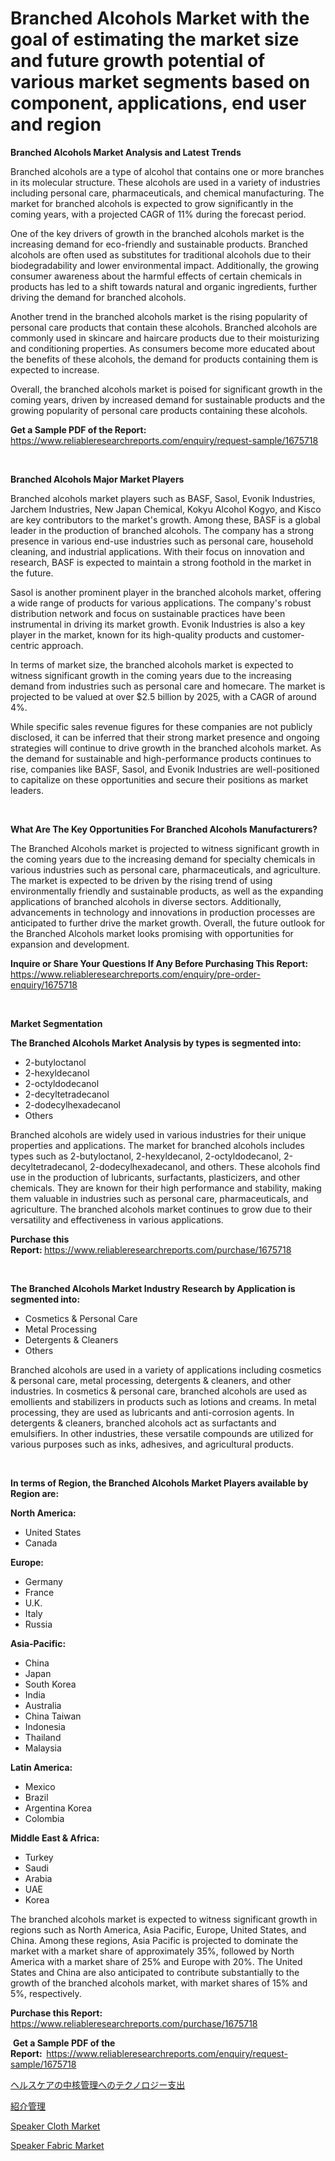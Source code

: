 <p><h1>Branched Alcohols Market with the goal of estimating the market size and future growth potential of various market segments based on component, applications, end user and region</h1></p><p><strong>Branched Alcohols Market Analysis and Latest Trends</strong></p>
<p><p>Branched alcohols are a type of alcohol that contains one or more branches in its molecular structure. These alcohols are used in a variety of industries including personal care, pharmaceuticals, and chemical manufacturing. The market for branched alcohols is expected to grow significantly in the coming years, with a projected CAGR of 11% during the forecast period.</p><p>One of the key drivers of growth in the branched alcohols market is the increasing demand for eco-friendly and sustainable products. Branched alcohols are often used as substitutes for traditional alcohols due to their biodegradability and lower environmental impact. Additionally, the growing consumer awareness about the harmful effects of certain chemicals in products has led to a shift towards natural and organic ingredients, further driving the demand for branched alcohols.</p><p>Another trend in the branched alcohols market is the rising popularity of personal care products that contain these alcohols. Branched alcohols are commonly used in skincare and haircare products due to their moisturizing and conditioning properties. As consumers become more educated about the benefits of these alcohols, the demand for products containing them is expected to increase.</p><p>Overall, the branched alcohols market is poised for significant growth in the coming years, driven by increased demand for sustainable products and the growing popularity of personal care products containing these alcohols.</p></p>
<p><strong>Get a Sample PDF of the Report:&nbsp;</strong> <a href="https://www.reliableresearchreports.com/enquiry/request-sample/1675718">https://www.reliableresearchreports.com/enquiry/request-sample/1675718</a></p>
<p>&nbsp;</p>
<p><strong>Branched Alcohols Major Market Players</strong></p>
<p><p>Branched alcohols market players such as BASF, Sasol, Evonik Industries, Jarchem Industries, New Japan Chemical, Kokyu Alcohol Kogyo, and Kisco are key contributors to the market's growth. Among these, BASF is a global leader in the production of branched alcohols. The company has a strong presence in various end-use industries such as personal care, household cleaning, and industrial applications. With their focus on innovation and research, BASF is expected to maintain a strong foothold in the market in the future.</p><p>Sasol is another prominent player in the branched alcohols market, offering a wide range of products for various applications. The company's robust distribution network and focus on sustainable practices have been instrumental in driving its market growth. Evonik Industries is also a key player in the market, known for its high-quality products and customer-centric approach.</p><p>In terms of market size, the branched alcohols market is expected to witness significant growth in the coming years due to the increasing demand from industries such as personal care and homecare. The market is projected to be valued at over $2.5 billion by 2025, with a CAGR of around 4%.</p><p>While specific sales revenue figures for these companies are not publicly disclosed, it can be inferred that their strong market presence and ongoing strategies will continue to drive growth in the branched alcohols market. As the demand for sustainable and high-performance products continues to rise, companies like BASF, Sasol, and Evonik Industries are well-positioned to capitalize on these opportunities and secure their positions as market leaders.</p></p>
<p>&nbsp;</p>
<p><strong>What Are The Key Opportunities For Branched Alcohols Manufacturers?</strong></p>
<p><p>The Branched Alcohols market is projected to witness significant growth in the coming years due to the increasing demand for specialty chemicals in various industries such as personal care, pharmaceuticals, and agriculture. The market is expected to be driven by the rising trend of using environmentally friendly and sustainable products, as well as the expanding applications of branched alcohols in diverse sectors. Additionally, advancements in technology and innovations in production processes are anticipated to further drive the market growth. Overall, the future outlook for the Branched Alcohols market looks promising with opportunities for expansion and development.</p></p>
<p><strong>Inquire or Share Your Questions If Any Before Purchasing This Report:</strong> <a href="https://www.reliableresearchreports.com/enquiry/pre-order-enquiry/1675718">https://www.reliableresearchreports.com/enquiry/pre-order-enquiry/1675718</a></p>
<p>&nbsp;</p>
<p><strong>Market Segmentation</strong></p>
<p><strong>The Branched Alcohols Market Analysis by types is segmented into:</strong></p>
<p><ul><li>2-butyloctanol</li><li>2-hexyldecanol</li><li>2-octyldodecanol</li><li>2-decyltetradecanol</li><li>2-dodecylhexadecanol</li><li>Others</li></ul></p>
<p><p>Branched alcohols are widely used in various industries for their unique properties and applications. The market for branched alcohols includes types such as 2-butyloctanol, 2-hexyldecanol, 2-octyldodecanol, 2-decyltetradecanol, 2-dodecylhexadecanol, and others. These alcohols find use in the production of lubricants, surfactants, plasticizers, and other chemicals. They are known for their high performance and stability, making them valuable in industries such as personal care, pharmaceuticals, and agriculture. The branched alcohols market continues to grow due to their versatility and effectiveness in various applications.</p></p>
<p><strong>Purchase this Report:&nbsp;</strong><a href="https://www.reliableresearchreports.com/purchase/1675718">https://www.reliableresearchreports.com/purchase/1675718</a></p>
<p>&nbsp;</p>
<p><strong>The Branched Alcohols Market Industry Research by Application is segmented into:</strong></p>
<p><ul><li>Cosmetics & Personal Care</li><li>Metal Processing</li><li>Detergents & Cleaners</li><li>Others</li></ul></p>
<p><p>Branched alcohols are used in a variety of applications including cosmetics & personal care, metal processing, detergents & cleaners, and other industries. In cosmetics & personal care, branched alcohols are used as emollients and stabilizers in products such as lotions and creams. In metal processing, they are used as lubricants and anti-corrosion agents. In detergents & cleaners, branched alcohols act as surfactants and emulsifiers. In other industries, these versatile compounds are utilized for various purposes such as inks, adhesives, and agricultural products.</p></p>
<p>&nbsp;</p>
<p><strong>In terms of Region, the Branched Alcohols Market Players available by Region are:</strong></p>
<p>
    <p> <strong> North America: </strong>
        <ul>
            <li>United States</li>
            <li>Canada</li>
        </ul>
        </p> 
    <p> <strong> Europe: </strong>
        <ul>
            <li>Germany</li>
            <li>France</li>
            <li>U.K.</li>
            <li>Italy</li>
            <li>Russia</li>
        </ul>
        </p> 
    <p> <strong> Asia-Pacific: </strong>
        <ul>
            <li>China</li>
            <li>Japan</li>
            <li>South Korea</li>
            <li>India</li>
            <li>Australia</li>
            <li>China Taiwan</li>
            <li>Indonesia</li>
            <li>Thailand</li>
            <li>Malaysia</li>
        </ul>
        </p> 
    <p> <strong> Latin America: </strong>
        <ul>
            <li>Mexico</li>
            <li>Brazil</li>
            <li>Argentina Korea</li>
            <li>Colombia</li>
        </ul>
        </p> 
    <p> <strong> Middle East & Africa: </strong>
        <ul>
            <li>Turkey</li>
            <li>Saudi</li>
            <li>Arabia</li>
            <li>UAE</li>
            <li>Korea</li>
        </ul>
    </p>
    </p>
<p><p>The branched alcohols market is expected to witness significant growth in regions such as North America, Asia Pacific, Europe, United States, and China. Among these regions, Asia Pacific is projected to dominate the market with a market share of approximately 35%, followed by North America with a market share of 25% and Europe with 20%. The United States and China are also anticipated to contribute substantially to the growth of the branched alcohols market, with market shares of 15% and 5%, respectively.</p></p>
<p><strong>Purchase this Report: </strong><a href="https://www.reliableresearchreports.com/purchase/1675718">https://www.reliableresearchreports.com/purchase/1675718</a></p>
<p>&nbsp;<strong>Get a Sample PDF of the Report:&nbsp;&nbsp;</strong><a href="https://www.reliableresearchreports.com/enquiry/request-sample/1675718">https://www.reliableresearchreports.com/enquiry/request-sample/1675718</a></p>
<p><strong></strong></p>
<p><p><a href="https://medium.com/@addyserr7687/%E6%8A%80%E8%A1%93%E6%94%AF%E5%87%BA-%E5%8C%BB%E7%99%82%E3%81%AE%E4%B8%AD%E6%A0%B8%E7%AE%A1%E7%90%86%E3%81%AB%E3%81%A4%E3%81%84%E3%81%A6%E3%81%AE%E5%B8%82%E5%A0%B4%E5%B1%95%E6%9C%9B-%E6%A5%AD%E7%95%8C%E3%81%AE%E6%A6%82%E8%A6%81%E3%81%A8%E4%BA%88%E6%B8%AC-2024%E5%B9%B4%E3%81%8B%E3%82%892031%E5%B9%B4-a8fe515c4bd9">ヘルスケアの中核管理へのテクノロジー支出</a></p><p><a href="https://medium.com/@teridactyl90/%E7%B4%B9%E4%BB%8B%E7%AE%A1%E7%90%86%E5%B8%82%E5%A0%B4%E5%88%86%E6%9E%90-%E3%81%9D%E3%81%AEcagr-%E5%B9%B4%E5%B9%B3%E5%9D%87%E6%88%90%E9%95%B7%E7%8E%87-%E5%B8%82%E5%A0%B4%E3%82%BB%E3%82%B0%E3%83%A1%E3%83%B3%E3%83%86%E3%83%BC%E3%82%B7%E3%83%A7%E3%83%B3%E3%81%8A%E3%82%88%E3%81%B3%E3%82%B0%E3%83%AD%E3%83%BC%E3%83%90%E3%83%AB%E7%94%A3%E6%A5%AD%E6%A6%82%E8%A6%B3-8c3a31d20386">紹介管理</a></p><p><a href="https://github.com/globismark/Market-Research-Report-List-2/blob/main/speaker-cloth-market.md">Speaker Cloth Market</a></p><p><a href="https://github.com/bobicer/Market-Research-Report-List-2/blob/main/speaker-fabric-market.md">Speaker Fabric Market</a></p></p>